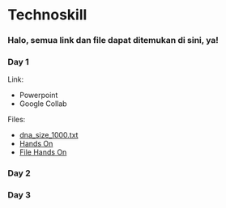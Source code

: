 # Technoskill

### Halo, semua link dan file dapat ditemukan di sini, ya!

### Day 1

Link:
- Powerpoint
- Google Collab

Files:
- [dna_size_1000.txt](https://raw.githubusercontent.com/idahdam/Technoskill/master/dna_size_1000.txt)
- [Hands On](https://github.com/idahdam/Technoskill/raw/master/Case%20Study.pdf)
- [File Hands On](https://raw.githubusercontent.com/idahdam/Technoskill/master/dna_size_5000.txt)

### Day 2



### Day 3

